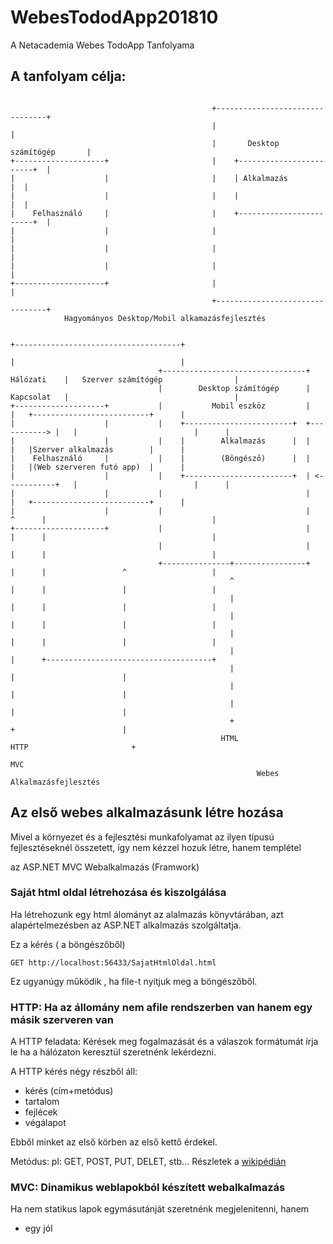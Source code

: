 # WebesTododApp201810
A Netacademia Webes TodoApp Tanfolyama

## A tanfolyam célja:
```  
                                             
                                             +--------------------------------+
                                             |                                |
                                             |       Desktop számítógép       |
+--------------------+                       |    +------------------------+  |
|                    |                       |    | Alkalmazás             |  |
|                    |                       |    |                        |  |
|    Felhasználó     |                       |    +------------------------+  |
|                    |                       |                                |
|                    |                       |                                |
|                    |                       |                                |
+--------------------+                       |                                |
                                             +--------------------------------+
            Hagyományos Desktop/Mobil alkamazásfejlesztés
```
```
                                                                                +-------------------------------------+
                                                                                |                                     |
                                 +--------------------------------+ Hálózati    |   Szerver számítógép                |
                                 |        Desktop számítógép      | Kapcsolat   |                                     |
+--------------------+           |           Mobil eszköz         |             |   +--------------------------+      |
|                    |           |    +------------------------+  +-----------> |   |                          |      |
|                    |           |    |        Alkalmazás      |  |             |   |Szerver alkalmazás        |      |
|    Felhasználó     |           |    |        (Böngésző)      |  |             |   |(Web szerveren futó app)  |      |
|                    |           |    +------------------------+  | <-----------+   |                          |      |
|                    |           |                                |             |   +--------------------------+      |
|                    |           |                                |      ^      |                                     |
+--------------------+           |                                |      |      |                                     |
                                 |                                |      |      |                                     |
                                 +---------------+----------------+      |      |                 ^                   |
                                                 ^                       |      |                 |                   |
                                                 |                       |      |                 |                   |
                                                 |                       |      |                 |                   |
                                                 |                       |      |                 |                   |
                                                 |                       |      +-------------------------------------+
                                                 |                       |                        |
                                                 |                       |                        |
                                                 |                       |                        |
                                                 +                       +                        |
                                               HTML                    HTTP                       +
                                                                                                 MVC
                                                       Webes Alkalmazásfejlesztés
```
## Az első webes alkalmazásunk létre hozása
Mivel a környezet és a fejlesztési munkafolyamat az ilyen típusú fejlesztéseknél összetett, így nem kézzel hozuk létre, hanem templétel

az ASP.NET MVC Webalkalmazás (Framwork)


### Saját html oldal létrehozása és kiszolgálása
Ha létrehozunk egy html álományt az alalmazás könyvtárában, azt alapértelmezésben az ASP.NET alkalmazás szolgáltatja.


Ez a  kérés ( a böngészőből)
```
GET http://localhost:56433/SajatHtmlOldal.html

```


Ez ugyanúgy működik , ha file-t nyitjuk meg a böngészőből.

### HTTP: Ha az állomány nem  afile rendszerben van hanem egy másik szerveren van

A HTTP feladata: Kérések meg fogalmazását és a válaszok formátumát írja le ha a hálózaton keresztül szeretnénk lekérdezni.

A HTTP kérés négy részből áll:
- kérés (cím+metódus)
- tartalom
- fejlécek
- végálapot

Ebből minket az első körben az első kettő érdekel.

Metódus: pl: GET, POST, PUT, DELET, stb...
Részletek a [wikipédián](https://en.wikipedia.org/wiki/Hypertext_Transfer_Protocol)

### MVC: Dinamikus weblapokból készített webalkalmazás
Ha nem statikus lapok egymásutánját szeretnénk megjelenitenni, hanem 
- egy jól

